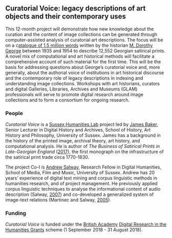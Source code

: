## Curatorial Voice: legacy descriptions of art objects and their contemporary uses

This 12-month project will demonstrate how new knowledge about the curation and the content of image collections can be generated through computer-assisted analysis of curatorial art descriptions. The focus will be on a c[atalogue of 1.5 million words](https://en.wikipedia.org/wiki/Catalogue_of_Political_and_Personal_Satires_Preserved_in_the_Department_of_Prints_and_Drawings_in_the_British_Museum) written by the historian [M. Dorothy George](https://doi.org/10.1093/ref:odnb/45657) between 1935 and 1954 to describe 12,552 Georgian satirical prints. A novel mix of computational and art historical methods will facilitate a comprehensive account of such material for the first time. This will be the basis for addressing questions about George’s curatorial voice and, more generally, about the authorial voice of institutions in art historical discourse and the contemporary role of legacy descriptions in indexing and understanding image collections. Workshops with art historians, curators and digital Galleries, Libraries, Archives and Museums (GLAM) professionals will serve to promote digital research around image collections and to form a consortium for ongoing research.

### People

*Curatorial Voice* is a [Sussex Humanities Lab](http://www.sussex.ac.uk/shl/) project led by [James Baker](http://www.sussex.ac.uk/profiles/371022), Senior Lecturer in Digital History and Archives, School of History, Art History and Philosophy, University of Sussex. James has a background in the history of the printed image, archival theory, art history, and computational analysis. He is author of *The Business of Satirical Prints in Late-Georgian England* ([2017](https://www.palgrave.com/de/book/9783319499888)), the first monograph on the infrastructure of the satirical print trade circa 1770-1830.

The project Co-I is [Andrew Salway](http://www.bbrel.co.uk/), Research Fellow in Digital Humanities, School of Media, Film and Music, University of Sussex. Andrew has 20 years’ experience of digital text mining and corpus linguistic methods in humanities research, and of project management. He previously applied corpus linguistic techniques to analyse the informational content of audio description (Salway, [2007](http://www.bbrel.co.uk/pdfs/Pre-edited%20version%20Audio%20Description%20a%20Corpus-based%20Analysis.pdf)) and co-developed a generalized system of image-text relations (Martinec and Salway, [2005](http://www.bbrel.co.uk/pdfs/06Martinec-Salway.pdf)).

### Funding

*Curatorial Voice* is funded under the [British Academy](https://www.britac.ac.uk/) [Digital Research in the Humanities Grants](https://www.britac.ac.uk/ba-jisc-digital-research-in-the-humanities) scheme (1 September 2018 - 31 August 2018).
